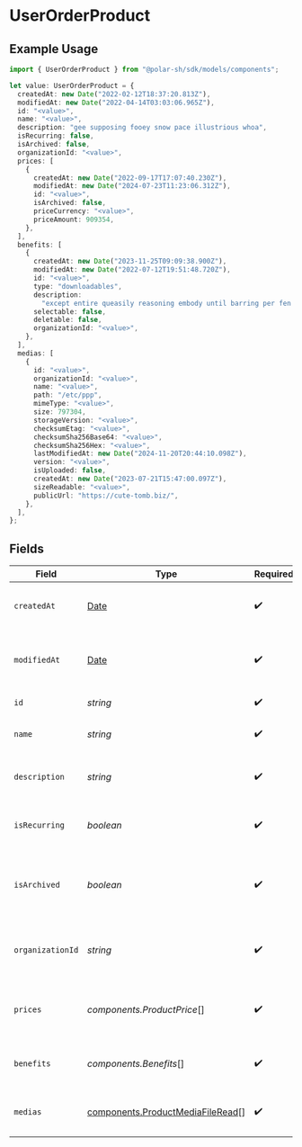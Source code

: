 # UserOrderProduct

## Example Usage

```typescript
import { UserOrderProduct } from "@polar-sh/sdk/models/components";

let value: UserOrderProduct = {
  createdAt: new Date("2022-02-12T18:37:20.813Z"),
  modifiedAt: new Date("2022-04-14T03:03:06.965Z"),
  id: "<value>",
  name: "<value>",
  description: "gee supposing fooey snow pace illustrious whoa",
  isRecurring: false,
  isArchived: false,
  organizationId: "<value>",
  prices: [
    {
      createdAt: new Date("2022-09-17T17:07:40.230Z"),
      modifiedAt: new Date("2024-07-23T11:23:06.312Z"),
      id: "<value>",
      isArchived: false,
      priceCurrency: "<value>",
      priceAmount: 909354,
    },
  ],
  benefits: [
    {
      createdAt: new Date("2023-11-25T09:09:38.900Z"),
      modifiedAt: new Date("2022-07-12T19:51:48.720Z"),
      id: "<value>",
      type: "downloadables",
      description:
        "except entire queasily reasoning embody until barring per fen through",
      selectable: false,
      deletable: false,
      organizationId: "<value>",
    },
  ],
  medias: [
    {
      id: "<value>",
      organizationId: "<value>",
      name: "<value>",
      path: "/etc/ppp",
      mimeType: "<value>",
      size: 797304,
      storageVersion: "<value>",
      checksumEtag: "<value>",
      checksumSha256Base64: "<value>",
      checksumSha256Hex: "<value>",
      lastModifiedAt: new Date("2024-11-20T20:44:10.098Z"),
      version: "<value>",
      isUploaded: false,
      createdAt: new Date("2023-07-21T15:47:00.097Z"),
      sizeReadable: "<value>",
      publicUrl: "https://cute-tomb.biz/",
    },
  ],
};
```

## Fields

| Field                                                                                         | Type                                                                                          | Required                                                                                      | Description                                                                                   |
| --------------------------------------------------------------------------------------------- | --------------------------------------------------------------------------------------------- | --------------------------------------------------------------------------------------------- | --------------------------------------------------------------------------------------------- |
| `createdAt`                                                                                   | [Date](https://developer.mozilla.org/en-US/docs/Web/JavaScript/Reference/Global_Objects/Date) | :heavy_check_mark:                                                                            | Creation timestamp of the object.                                                             |
| `modifiedAt`                                                                                  | [Date](https://developer.mozilla.org/en-US/docs/Web/JavaScript/Reference/Global_Objects/Date) | :heavy_check_mark:                                                                            | Last modification timestamp of the object.                                                    |
| `id`                                                                                          | *string*                                                                                      | :heavy_check_mark:                                                                            | The ID of the product.                                                                        |
| `name`                                                                                        | *string*                                                                                      | :heavy_check_mark:                                                                            | The name of the product.                                                                      |
| `description`                                                                                 | *string*                                                                                      | :heavy_check_mark:                                                                            | The description of the product.                                                               |
| `isRecurring`                                                                                 | *boolean*                                                                                     | :heavy_check_mark:                                                                            | Whether the product is a subscription tier.                                                   |
| `isArchived`                                                                                  | *boolean*                                                                                     | :heavy_check_mark:                                                                            | Whether the product is archived and no longer available.                                      |
| `organizationId`                                                                              | *string*                                                                                      | :heavy_check_mark:                                                                            | The ID of the organization owning the product.                                                |
| `prices`                                                                                      | *components.ProductPrice*[]                                                                   | :heavy_check_mark:                                                                            | List of available prices for this product.                                                    |
| `benefits`                                                                                    | *components.Benefits*[]                                                                       | :heavy_check_mark:                                                                            | The benefits granted by the product.                                                          |
| `medias`                                                                                      | [components.ProductMediaFileRead](../../models/components/productmediafileread.md)[]          | :heavy_check_mark:                                                                            | The medias associated to the product.                                                         |